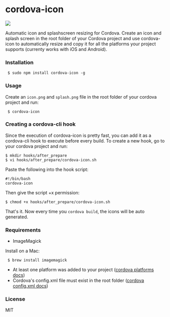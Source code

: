# cordova-icon

<img src="cordova-icon-resize.png"/>

Automatic icon and splashscreen resizing for Cordova. Create an icon and splash screen in the root folder of your Cordova project and use cordova-icon to automatically resize and copy it for all the platforms your project supports (currenty works with iOS and Android).

### Installation

     $ sudo npm install cordova-icon -g

### Usage
     
Create an ```icon.png``` and ```splash.png``` file in the root folder of your cordova project and run:

     $ cordova-icon

### Creating a cordova-cli hook

Since the execution of cordova-icon is pretty fast, you can add it as a cordova-cli hook to execute before every build.
To create a new hook, go to your cordova project and run:

    $ mkdir hooks/after_prepare
    $ vi hooks/after_prepare/cordova-icon.sh

Paste the following into the hook script:

    #!/bin/bash
    cordova-icon

Then give the script +x permission:

    $ chmod +x hooks/after_prepare/cordova-icon.sh

That's it. Now every time you ```cordova build```, the icons will be auto generated.

### Requirements

- ImageMagick

Install on a Mac:

     $ brew install imagemagick

- At least one platform was added to your project ([cordova platforms docs](http://cordova.apache.org/docs/en/3.4.0/guide_platforms_index.md.html#Platform%20Guides))
- Cordova's config.xml file must exist in the root folder ([cordova config.xml docs](http://cordova.apache.org/docs/en/3.4.0/config_ref_index.md.html#The%20config.xml%20File))

### License

MIT
